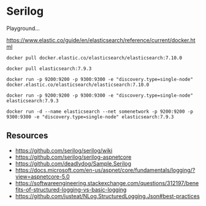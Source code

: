 # Serilog

Playground...

https://www.elastic.co/guide/en/elasticsearch/reference/current/docker.html

`docker pull docker.elastic.co/elasticsearch/elasticsearch:7.10.0`

`docker pull elasticsearch:7.9.3`

`docker run -p 9200:9200 -p 9300:9300 -e "discovery.type=single-node" docker.elastic.co/elasticsearch/elasticsearch:7.10.0`

`docker run -p 9200:9200 -p 9300:9300 -e "discovery.type=single-node" elasticsearch:7.9.3`

`docker run -d --name elasticsearch --net somenetwork -p 9200:9200 -p 9300:9300 -e "discovery.type=single-node" elasticsearch:7.9.3`

## Resources

- https://github.com/serilog/serilog/wiki
- https://github.com/serilog/serilog-aspnetcore
- https://github.com/deadlydog/Sample.Serilog
- https://docs.microsoft.com/en-us/aspnet/core/fundamentals/logging/?view=aspnetcore-5.0
- https://softwareengineering.stackexchange.com/questions/312197/benefits-of-structured-logging-vs-basic-logging
- https://github.com/justeat/NLog.StructuredLogging.Json#best-practices
